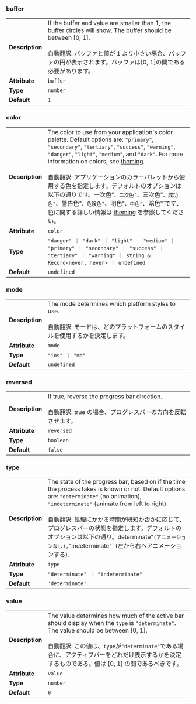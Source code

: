 ### buffer

|                 |                                                                                                                                                                                                                                             |
| --------------- | ------------------------------------------------------------------------------------------------------------------------------------------------------------------------------------------------------------------------------------------- |
| **Description** | If the buffer and value are smaller than 1, the buffer circles will show. The buffer should be between [0, 1].<br /><br />自動翻訳: バッファと値が 1 より小さい場合、バッファの円が表示されます。バッファは[0, 1]の間である必要があります。 |
| **Attribute**   | `buffer`                                                                                                                                                                                                                                    |
| **Type**        | `number`                                                                                                                                                                                                                                    |
| **Default**     | `1`                                                                                                                                                                                                                                         |

### color

|                 |                                                                                                                                                                                                                                                                                                                                                                                                                                                                                                                                                                     |
| --------------- | ------------------------------------------------------------------------------------------------------------------------------------------------------------------------------------------------------------------------------------------------------------------------------------------------------------------------------------------------------------------------------------------------------------------------------------------------------------------------------------------------------------------------------------------------------------------- |
| **Description** | The color to use from your application's color palette. Default options are: `"primary"`, `"secondary"`, `"tertiary"`, `"success"`, `"warning"`, `"danger"`, `"light"`, `"medium"`, and `"dark"`. For more information on colors, see [theming](/docs/theming/basics).<br /><br />自動翻訳: アプリケーションのカラーパレットから使用する色を指定します。デフォルトのオプションは以下の通りです。一次色"`、二次色"`、三次色"`、成功色"`、警告色"`、危険色"`、明色"`、中色"`、暗色"`です．色に関する詳しい情報は [theming](/docs/theming/basics) を参照してください。 |
| **Attribute**   | `color`                                                                                                                                                                                                                                                                                                                                                                                                                                                                                                                                                             |
| **Type**        | `"danger" ｜ "dark" ｜ "light" ｜ "medium" ｜ "primary" ｜ "secondary" ｜ "success" ｜ "tertiary" ｜ "warning" ｜ string & Record<never, never> ｜ undefined`                                                                                                                                                                                                                                                                                                                                                                                                       |
| **Default**     | `undefined`                                                                                                                                                                                                                                                                                                                                                                                                                                                                                                                                                         |

### mode

|                 |                                                                                                                                           |
| --------------- | ----------------------------------------------------------------------------------------------------------------------------------------- |
| **Description** | The mode determines which platform styles to use.<br /><br />自動翻訳: モードは、どのプラットフォームのスタイルを使用するかを決定します。 |
| **Attribute**   | `mode`                                                                                                                                    |
| **Type**        | `"ios" ｜ "md"`                                                                                                                           |
| **Default**     | `undefined`                                                                                                                               |

### reversed

|                 |                                                                                                                     |
| --------------- | ------------------------------------------------------------------------------------------------------------------- |
| **Description** | If true, reverse the progress bar direction.<br /><br />自動翻訳: true の場合、プログレスバーの方向を反転させます。 |
| **Attribute**   | `reversed`                                                                                                          |
| **Type**        | `boolean`                                                                                                           |
| **Default**     | `false`                                                                                                             |

### type

|                 |                                                                                                                                                                                                                                                                                                                                                                                                                  |
| --------------- | ---------------------------------------------------------------------------------------------------------------------------------------------------------------------------------------------------------------------------------------------------------------------------------------------------------------------------------------------------------------------------------------------------------------- |
| **Description** | The state of the progress bar, based on if the time the process takes is known or not. Default options are: `"determinate"` (no animation), `"indeterminate"` (animate from left to right).<br /><br />自動翻訳: 処理にかかる時間が既知か否かに応じて、プログレスバーの状態を指定します。デフォルトのオプションは以下の通り。determinate"`(アニメーションなし),`"indeterminate"` (左から右へアニメーションする). |
| **Attribute**   | `type`                                                                                                                                                                                                                                                                                                                                                                                                           |
| **Type**        | `"determinate" ｜ "indeterminate"`                                                                                                                                                                                                                                                                                                                                                                               |
| **Default**     | `'determinate'`                                                                                                                                                                                                                                                                                                                                                                                                  |

### value

|                 |                                                                                                                                                                                                                                                                                                     |
| --------------- | --------------------------------------------------------------------------------------------------------------------------------------------------------------------------------------------------------------------------------------------------------------------------------------------------- |
| **Description** | The value determines how much of the active bar should display when the `type` is `"determinate"`. The value should be between [0, 1].<br /><br />自動翻訳: この値は、`type`が`"determinate"`である場合に、アクティブバーをどれだけ表示するかを決定するものである。値は [0, 1] の間であるべきです。 |
| **Attribute**   | `value`                                                                                                                                                                                                                                                                                             |
| **Type**        | `number`                                                                                                                                                                                                                                                                                            |
| **Default**     | `0`                                                                                                                                                                                                                                                                                                 |
